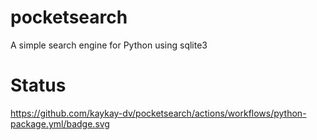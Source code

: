 # pocketsearch
A simple search engine for Python using sqlite3

# Status
https://github.com/kaykay-dv/pocketsearch/actions/workflows/python-package.yml/badge.svg